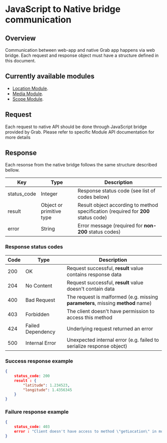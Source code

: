 # JavaScript to Native bridge communication

## Overview
Communication between web-app and native Grab app happens via web bridge. Each request and 
response object must have a structure defined in this document.

## Currently available modules
- [Location Module](https://github.com/grab/superapp-sdk/blob/master/docs/LocationModule.md).
- [Media Module](https://github.com/grab/superapp-sdk/blob/master/docs/MediaModule.md).
- [Scope Module](https://github.com/grab/superapp-sdk/blob/master/docs/ScopeModule.md).

## Request
Each request to native API should be done through JavaScript bridge provided by Grab. Please refer to specific Module API documentation for more details


## Response
Each resonse from the native bridge follows the same structure described bellow.

Key | Type | Description
 --- | --- | ---
status_code | Integer | Response status code (see list of codes below)
result | Object or primitive type | Result object according to method specification (required for **200** status code)
error | String | Error message (required for **non-200** status codes)


### Response status codes
Code | Type | Description
 --- | --- | ---
 200 | OK | Request successful, **result** value contains response data
 204 | No Content | Request successful, **result** value doesn't contain data
 400 | Bad Request | The request is malformed (e.g. missing **parameters**, missing **method** name)
 403 | Forbidden | The client doesn't have permission to access this method
 424 | Failed Dependency | Underlying request returned an error
 500 | Internal Error | Unexpected internal error (e.g. failed to serialize response object)
 
### Success response example
```json
{
    status_code: 200
    result : {
        "latitude": 1.234523,
        "longitude": 1.4356345
    }
}
```
 
### Failure response example
```json
{
    status_code: 403
    error : "Client doesn't have access to method \"getLocation\" in module \"LocationModule\""
}
```
